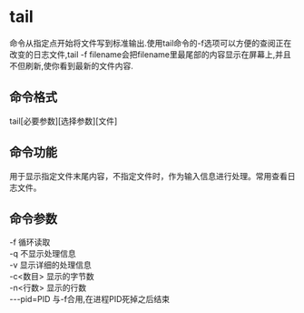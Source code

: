 # tail

命令从指定点开始将文件写到标准输出.使用tail命令的-f选项可以方便的查阅正在改变的日志文件,tail -f filename会把filename里最尾部的内容显示在屏幕上,并且不但刷新,使你看到最新的文件内容.   


## 命令格式  
tail[必要参数][选择参数][文件]     


## 命令功能  
用于显示指定文件末尾内容，不指定文件时，作为输入信息进行处理。常用查看日志文件。


## 命令参数  
-f 循环读取  
-q 不显示处理信息  
-v 显示详细的处理信息  
-c<数目> 显示的字节数  
-n<行数> 显示的行数  
---pid=PID 与-f合用,在进程PID死掉之后结束  






